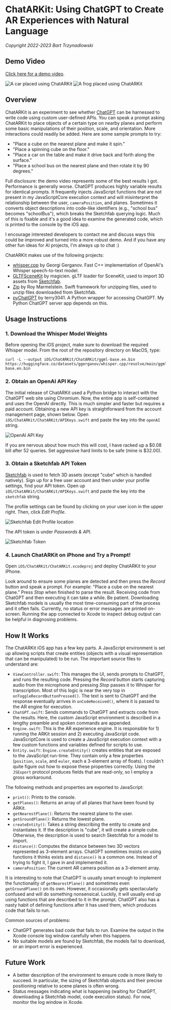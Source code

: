 # ChatARKit: Using ChatGPT to Create AR Experiences with Natural Language
*Copyright 2022-2023 Bart Trzynadlowski*

## Demo Video

[Click here for a demo video](https://youtu.be/bJFa5HOmhl4).

![A car placed using ChatARKit](images/Screenshot1.png)
![A frog placed using ChatARKit](images/Screenshot2.png)

## Overview

ChatARKit is an experiment to see whether [ChatGPT](https://chat.openai.com/chat) can be harnessed to write code using custom user-defined APIs. You can speak a prompt asking ChatARKit to place objects of a certain type on nearby planes and perform some basic manipulations of their position, scale, and orientation. More interactions could readily be added. Here are some sample prompts to try:

- "Place a cube on the nearest plane and make it spin."
- "Place a spinning cube on the floor."
- "Place a car on the table and make it drive back and forth along the surface."
- "Place a school bus on the nearest plane and then rotate it by 90 degrees."

Full disclosure: the demo video represents some of the best results I got. Performance is generally worse.  ChatGPT produces highly variable results for identical prompts. It frequently injects JavaScript functions that are not present in my JavaScriptCore execution context and will misinterpret the relationship between the user, `cameraPosition`, and planes. Sometimes it converts object descriptions into code-like identifiers (e.g., "school bus" becomes "schoolBus"), which breaks the Sketchfab querying logic. Much of this is fixable and it's a good idea to examine the generated code, which is printed to the console by the iOS app.

I encourage interested developers to contact me and discuss ways this could be improved and turned into a more robust demo. And if you have any other fun ideas for AI projects, I'm always up to chat :)

ChatARKit makes use of the following projects:

- [whisper.cpp](https://github.com/ggerganov/whisper.cpp) by Georgi Gerganov. Fast C++ implementation of OpenAI's Whisper speech-to-text model.
- [GLTFSceneKit](https://github.com/magicien/GLTFSceneKit) by magicien. gLTF loader for SceneKit, used to import 3D assets from [Sketchfab](https://sketchfab.com).
- [Zip](https://github.com/marmelroy/Zip) by Roy Marmelstein. Swift framework for unzipping files, used to unzip files downloaded from Sketchfab.
- [pyChatGPT](https://github.com/terry3041/pyChatGPT) by terry3041. A Python wrapper for accessing ChatGPT. My Python ChatGPT server app depends on this.

## Usage Instructions

### 1. Download the Whisper Model Weights

Before opening the iOS project, make sure to download the required Whisper model. From the root of the repository directory on MacOS, type:

```
curl -L --output iOS/ChatARKit/ChatARKit/ggml-base.en.bin https://huggingface.co/datasets/ggerganov/whisper.cpp/resolve/main/ggml-base.en.bin
```

### 2. Obtain an OpenAI API Key

The initial release of ChatARKit used a Python bridge to interact with the ChatGPT web site using Chromium. Now, the entire app is self-contained and uses the OpenAI directly. This is much simpler and faster but requires a paid account. Obtaining a new API key is straightforward from the account management page, shown below. Open `iOS/ChatARKit/ChatARKit/APIKeys.swift` and paste the key into the `openAI` string.

![OpenAI API Key](images/OpenAI_Key.png)

If you are nervous about how much this will cost, I have racked up a $0.08 bill after 52 queries. Set aggressive hard limits to be safe (mine is $32.00).

### 3. Obtain a Sketchfab API Token

[Sketchfab](https://sketchfab.com) is used to fetch 3D assets (except "cube" which is handled natively). Sign up for a free user account and then under your profile settings, find your API token. Open up `iOS/ChatARKit/ChatARKit/APIKeys.swift` and paste the key into the `sketchfab` string.

The profile settings can be found by clicking on your user icon in the upper right. Then, click *Edit Profile*.

![Sketchfab Edit Profile location](images/Sketchfab_EditProfile.png)

The API token is under *Passwords & API*.

![Sketchfab Token](images/Sketchfab_Token.png)
 
### 4. Launch ChatARKit on iPhone and Try a Prompt!

Open `iOS/ChatARKit/ChatARKit.xcodeproj` and deploy ChatARKit to your iPhone. 

Look around to ensure some planes are detected and then press the *Record* button and speak a prompt. For example: "Place a cube on the nearest plane." Press *Stop* when finished to parse the result. Receiving code from ChatGPT and then executing it can take a while. Be patient. Downloading Sketchfab models is usually the most time-consuming part of the process and it often fails. Currently, no status or error messages are printed on-screen. Running the app connected to Xcode to inspect debug output can be helpful in diagnosing problems.

## How It Works

The ChatARKit iOS app has a few key parts. A JavaScript environment is set up allowing scripts that create entities (objects with a visual representation that can be manipulated) to be run. The important source files to understand are:

- `ViewController.swift`: This manages the UI, sends prompts to ChatGPT, and runs the resulting code. Pressing the *Record* button starts capturing audio from the microphone and pressing *Stop* passes it to Whisper for transcription. Most of this logic is near the very top in `onToggleRecordButtonPressed()`. The text is sent to ChatGPT and the response eventually arrives in `onCodeReceived()`, where it is passed to the AR engine for execution.
- `ChatGPT.swift`: Sends commands to ChatGPT and extracts code from the results. Here, the custom JavaScript environment is described in a lengthy preamble and spoken commands are appended.
- `Engine.swift`: This is the AR experience engine. It is responsible for 1) running the ARKit session and 2) executing JavaScript code. JavaScriptCore is used to create a JavaScript execution context with a few custom functions and variables defined for scripts to use.
- `Entity.swift`: `Engine.createEntity()` creates entities that are exposed to the JavaScript run-time. They contain only a few properties (`position`, `scale`, and `euler`, each a 3-element array of floats). I couldn't quite figure out how to expose these properties correctly. Using the `JSExport` protocol produces fields that are read-only, so I employ a gross workaround.

The following methods and properties are exported to JavaScript:

- `print()`: Prints to the console.
- `getPlanes()`: Returns an array of all planes that have been found by ARKit.
- `getNearestPlane()`: Returns the nearest plane to the user.
- `getGroundPlane()`: Returns the lowest plane.
- `createEntity()`: Takes a string describing the entity to create and instantiates it. If the description is "cube", it will create a simple cube. Otherwise, the description is used to search Sketchfab for a model to import.
- `distance()`: Computes the distance between two 3D vectors represented as 3-element arrays. ChatGPT sometimes insists on using functions it thinks exists and `distance()` is a common one. Instead of trying to fight it, I gave in and implemented it.
- `cameraPosition`: The current AR camera position as a 3-element array.

It is interesting to note that ChatGPT is usually smart enough to implement the functionality of `getNearestPlane()` and sometimes even `getGroundPlane()` on its own. However, it occasionally gets spectacularly confused and will do something nonsensical. Luckily, it will usually end up using functions that are described to it in the prompt. ChatGPT also has a nasty habit of defining functions after it has used them, which produces code that fails to run.

Common sources of problems:
- ChatGPT generates bad code that fails to run. Examine the output in the Xcode console log window carefully when this happens.
- No suitable models are found by Sketchfab, the models fail to download, or an import error is experienced.

## Future Work

- A better description of the environment to ensure code is more likely to succeed. In particular, the sizing of Sketchfab objects and their precise positioning relative to scene planes is often wrong.
- Status messages indicating what is happening (waiting for ChatGPT, downloading a Sketchfab model, code execution status). For now, monitor the log window in Xcode.
